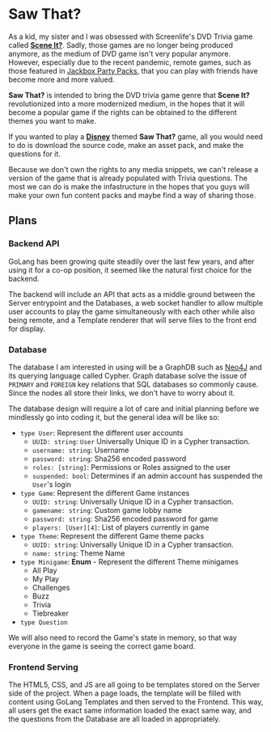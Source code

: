 # Saw That?

As a kid, my sister and I was obsessed with Screenlife's DVD Trivia game called [**Scene It?**][SceneIt]. Sadly, those games are no longer being produced anymore, as the medium of DVD game isn't very popular anymore. However, especially due to the recent pandemic, remote games, such as those featured in [Jackbox Party Packs][JPP], that you can play with friends have become more and more valued.

**Saw That?** is intended to bring the DVD trivia game genre that **Scene It?** revolutionized into a more modernized medium, in the hopes that it will become a popular game if the rights can be obtained to the different themes you want to make.

If you wanted to play a [**Disney**][Disney] themed **Saw That?** game, all you would need to do is download the source code, make an asset pack, and make the questions for it.

Because we don't own the rights to any media snippets, we can't release a version of the game that is already populated with Trivia questions. The most we can do is make the infastructure in the hopes that you guys will make your own fun content packs and maybe find a way of sharing those.

## Plans

### Backend API

GoLang has been growing quite steadily over the last few years, and after using it for a co-op position, it seemed like the natural first choice for the backend.

The backend will include an API that acts as a middle ground between the Server entrypoint and the Databases, a web socket handler to allow multiple user accounts to play the game simultaneously with each other while also being remote, and a Template renderer that will serve files to the front end for display.

### Database

The database I am interested in using will be a GraphDB such as [Neo4J][Neo4J] and its querying language called Cypher. Graph database solve the issue of `PRIMARY` and `FOREIGN` key relations that SQL databases so commonly cause. Since the nodes all store their links, we don't have to worry about it.

The database design will require a lot of care and initial planning before we mindlessly go into coding it, but the general idea will be like so:

- `type User`: Represent the different user accounts
  - `UUID: string`: `User` Universally Unique ID in a Cypher transaction.
  - `username: string`: Username
  - `password: string`: Sha256 encoded password
  - `roles: [string]`: Permissions or Roles assigned to the user
  - `suspended: bool`: Determines if an admin account has suspended the `User`'s login
- `type Game`: Represent the different Game instances
  - `UUID: string`: Universally Unique ID in a Cypher transaction.
  - `gamename: string`: Custom game lobby name
  - `password: string`: Sha256 encoded password for game
  - `players: [User][4]`: List of players currently in game
- `type Theme`: Represent the different Game theme packs
  - `UUID: string`: Universally Unique ID in a Cypher transaction.
  - `name: string`: Theme Name
- `type Minigame`: **Enum** - Represent the different Theme minigames
  - All Play
  - My Play
  - Challenges
  - Buzz
  - Trivia
  - Tiebreaker
- `type Question`

We will also need to record the Game's state in memory, so that way everyone in the game is seeing the correct game board.

### Frontend Serving

The HTML5, CSS, and JS are all going to be templates stored on the Server side of the project. When a page loads, the template will be filled with content using GoLang Templates and then served to the Frontend. This way, all users get the exact same information loaded the exact same way, and the questions from the Database are all loaded in appropriately.

[Disney]: <https://www.disney.com/> "Disney - Official Website"

[JPP]: <https://www.jackboxgames.com/> "Jackbox Party Games - Official Website"

[Neo4J]: <https://neo4j.com/> "Neo4J - Official Website"

[SceneIt]: <https://www.wikiwand.com/en/Scene_It%3F/> "Scene It? - Wikipedia"
